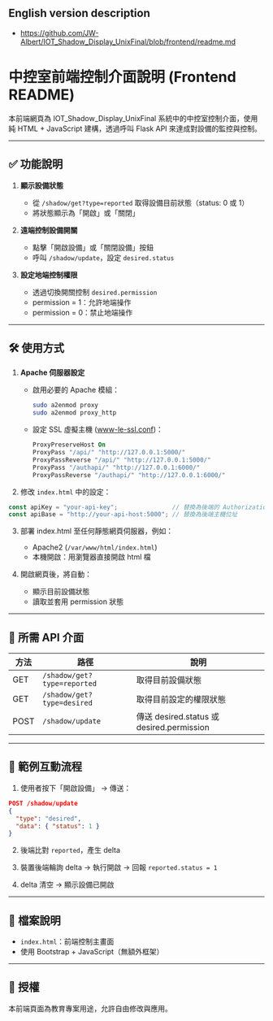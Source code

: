 ## English version description
- https://github.com/JW-Albert/IOT_Shadow_Display_UnixFinal/blob/frontend/readme.md

# 中控室前端控制介面說明 (Frontend README)

本前端網頁為 IOT_Shadow_Display_UnixFinal 系統中的中控室控制介面，使用純 HTML + JavaScript 建構，透過呼叫 Flask API 來達成對設備的監控與控制。

---

## ✅ 功能說明

1. **顯示設備狀態**
   - 從 `/shadow/get?type=reported` 取得設備目前狀態（status: 0 或 1）
   - 將狀態顯示為「開啟」或「關閉」

2. **遠端控制設備開關**
   - 點擊「開啟設備」或「關閉設備」按鈕
   - 呼叫 `/shadow/update`，設定 `desired.status`

3. **設定地端控制權限**
   - 透過切換開關控制 `desired.permission`
   - permission = 1：允許地端操作
   - permission = 0：禁止地端操作

---

## 🛠️ 使用方式

1. **Apache 伺服器設定**
   - 啟用必要的 Apache 模組：
     ```bash
     sudo a2enmod proxy
     sudo a2enmod proxy_http
     ```
   - 設定 SSL 虛擬主機 (www-le-ssl.conf)：
     ```apache
     ProxyPreserveHost On
     ProxyPass "/api/" "http://127.0.0.1:5000/"
     ProxyPassReverse "/api/" "http://127.0.0.1:5000/"
     ProxyPass "/authapi/" "http://127.0.0.1:6000/"
     ProxyPassReverse "/authapi/" "http://127.0.0.1:6000/"
     ```

2. 修改 `index.html` 中的設定：

```js
const apiKey = "your-api-key";               // 替換為後端的 Authorization 金鑰
const apiBase = "http://your-api-host:5000"; // 替換為後端主機位址
```

3. 部署 index.html 至任何靜態網頁伺服器，例如：
   - Apache2 (`/var/www/html/index.html`)
   - 本機開啟：用瀏覽器直接開啟 html 檔

4. 開啟網頁後，將自動：
   - 顯示目前設備狀態
   - 讀取並套用 permission 狀態

---

## 🔧 所需 API 介面

| 方法 | 路徑 | 說明 |
|------|------|------|
| GET | `/shadow/get?type=reported` | 取得目前設備狀態 |
| GET | `/shadow/get?type=desired`  | 取得目前設定的權限狀態 |
| POST | `/shadow/update` | 傳送 desired.status 或 desired.permission |

---

## 🧪 範例互動流程

1. 使用者按下「開啟設備」 → 傳送：

```json
POST /shadow/update
{
  "type": "desired",
  "data": { "status": 1 }
}
```

2. 後端比對 `reported`，產生 delta

3. 裝置後端輪詢 delta → 執行開啟 → 回報 `reported.status = 1`

4. delta 清空 → 顯示設備已開啟

---

## 📁 檔案說明

- `index.html`：前端控制主畫面
- 使用 Bootstrap + JavaScript（無額外框架）

---

## 📜 授權

本前端頁面為教育專案用途，允許自由修改與應用。
